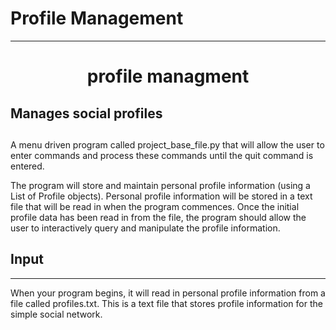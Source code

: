 # Profile Management
---
<h1 align="center">profile managment</h1>

## Manages social profiles

<h2 align="center"></h2>

A menu driven program called project_base_file.py that will allow the user to enter commands and process these commands until the quit command is entered.

The program will store and maintain personal profile information (using a List of Profile objects). Personal profile information will be stored in a text file that will be read in when the program commences.
Once the initial profile data has been read in from the file, the program should allow the user to
interactively query and manipulate the profile information.

## Input
--- 
When your program begins, it will read in personal profile information from a file called profiles.txt.
This is a text file that stores profile information for the simple social network.
